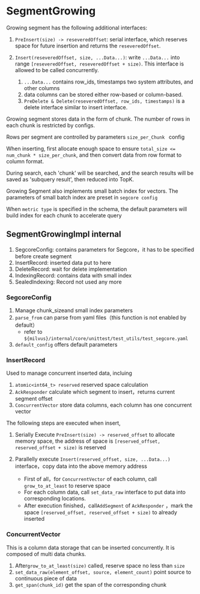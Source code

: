 # SegmentGrowing

Growing segment has the following additional interfaces:

1. `PreInsert(size) -> reseveredOffset`: serial interface, which reserves space for future insertion and returns the `reseveredOffset`.

2. `Insert(reseveredOffset, size, ...Data...)`: write `...Data...` into range `[reseveredOffset, reseveredOffset + size)`. This interface is allowed to be called concurrently.

   1. `...Data...` contains row_ids, timestamps two system attributes, and other columns
   2. data columns can be stored either row-based or column-based.
   3. `PreDelete & Delete(reseveredOffset, row_ids, timestamps)` is a delete interface similar to insert interface.

Growing segment stores data in the form of chunk. The number of rows in each chunk is restricted by configs.

Rows per segment are controlled by parameters `size_per_Chunk ` config

When inserting, first allocate enough space to ensure `total_size <= num_chunk * size_per_chunk`, and then convert data from row format to column format.

During search, each 'chunk' will be searched, and the search results will be saved as 'subquery result', then reduced into TopK.

Growing Segment also implements small batch index for vectors. The parameters of small batch index are preset in `segcore config`

When `metric type` is specified in the schema, the default parameters will build index for each chunk to accelerate query

## SegmentGrowingImpl internal

1. SegcoreConfig: contains parameters for Segcore，it has to be specified before create segment
2. InsertRecord: inserted data put to here
3. DeleteRecord: wait for delete implementation
4. IndexingRecord: contains data with small index
5. SealedIndexing: Record not used any more

### SegcoreConfig

1. Manage chunk_sizeand small index parameters
2. `parse_from` can parse from yaml files（this function is not enabled by default）
   - refer to `${milvus}/internal/core/unittest/test_utils/test_segcore.yaml`
3. `default_config` offers default parameters

### InsertRecord

Used to manage concurrent inserted data, incluing

1. `atomic<int64_t> reserved` reserved space calculation
2. `AckResponder` calculate which segment to insert，returns current segment offset
3. `ConcurrentVector` store data columns, each column has one concurrent vector

The following steps are executed when insert,

1. Serially Execute `PreInsert(size) -> reserved_offset` to allocate memory space, the address of space is `[reserved_offset, reserved_offset + size)` is reserved
2. Parallelly execute `Insert(reserved_offset, size, ...Data...)` interface，copy data into the above memory address

   - First of all，for `ConcurrentVector` of each column, call `grow_to_at_least` to reserve space
   - For each column data, call `set_data_raw` interface to put data into corresponding locations.
   - After execution finished，call`AddSegment` of `AckResponder` ，mark the space `[reserved_offset, reserved_offset + size)` to already inserted

### ConcurrentVector

This is a column data storage that can be inserted concurrently. It is composed of multi data chunks.

1. After`grow_to_at_least(size)` called, reserve space no less than `size`
2. `set_data_raw(element_offset, source, element_count)` point source to continuous piece of data
3. `get_span(chunk_id)` get the span of the corresponding chunk
